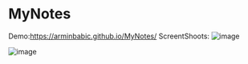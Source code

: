 # MyNotes

Demo:https://arminbabic.github.io/MyNotes/
ScreentShoots:
![image](https://user-images.githubusercontent.com/91044351/172021947-90df05ac-4947-4720-98fa-fec0b3f1a233.png)

![image](https://user-images.githubusercontent.com/91044351/172021962-62ce1443-8c25-4ee9-9557-207776eec868.png)

